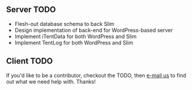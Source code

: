 ## Server TODO

* Flesh-out database schema to back Slim
* Design implementation of back-end for WordPress-based server
* Implement iTentData for both WordPress and Slim
* Implement TentLog for both WordPress and Slim

## Client TODO

If you'd like to be a contributor, checkout the TODO, then [e-mail us](mailto:yo@fatpandadev.com)
to find out what we need help with. Thanks!
